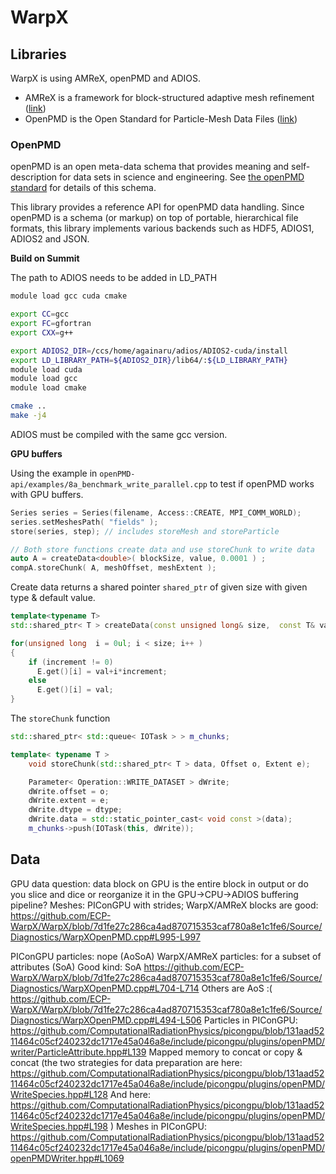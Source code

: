 # WarpX

## Libraries

WarpX is using AMReX, openPMD and ADIOS.

- AMReX is a framework for block-structured adaptive mesh refinement ([link](https://github.com/AMReX-Codes/amrex))
- OpenPMD is the Open Standard for Particle-Mesh Data Files ([link](https://github.com/openPMD/openPMD-api))

### OpenPMD

openPMD is an open meta-data schema that provides meaning and self-description for data sets in science and engineering.
See [the openPMD standard](https://github.com/openPMD/openPMD-standard) for details of this schema.

This library provides a reference API for openPMD data handling. Since openPMD is a schema (or markup) on top of portable, hierarchical file formats, this library implements various backends such as HDF5, ADIOS1, ADIOS2 and JSON. 

**Build on Summit**

The path to ADIOS needs to be added in LD_PATH
```bash
module load gcc cuda cmake 

export CC=gcc
export FC=gfortran
export CXX=g++ 

export ADIOS2_DIR=/ccs/home/againaru/adios/ADIOS2-cuda/install
export LD_LIBRARY_PATH=${ADIOS2_DIR}/lib64/:${LD_LIBRARY_PATH}
module load cuda
module load gcc
module load cmake

cmake ..
make -j4
```

ADIOS must be compiled with the same gcc version.


**GPU buffers**

Using the example in `openPMD-api/examples/8a_benchmark_write_parallel.cpp` to test if openPMD works with GPU buffers.

```c++
Series series = Series(filename, Access::CREATE, MPI_COMM_WORLD);
series.setMeshesPath( "fields" );
store(series, step); // includes storeMesh and storeParticle

// Both store functions create data and use storeChunk to write data
auto A = createData<double>( blockSize, value, 0.0001 ) ;
compA.storeChunk( A, meshOffset, meshExtent );
```
Create data returns a shared pointer `shared_ptr` of given size  with given type & default value.
```c++
template<typename T>
std::shared_ptr< T > createData(const unsigned long& size,  const T& val, const T& increment)

for(unsigned long  i = 0ul; i < size; i++ )
{
    if (increment != 0)
      E.get()[i] = val+i*increment;
    else
      E.get()[i] = val;
}
```
The `storeChunk` function
```c++
std::shared_ptr< std::queue< IOTask > > m_chunks;

template< typename T >
    void storeChunk(std::shared_ptr< T > data, Offset o, Extent e);

    Parameter< Operation::WRITE_DATASET > dWrite;
    dWrite.offset = o;
    dWrite.extent = e;
    dWrite.dtype = dtype;
    dWrite.data = std::static_pointer_cast< void const >(data);
    m_chunks->push(IOTask(this, dWrite));
```

## Data

GPU data question: data block on GPU is the entire block in output or do you slice and dice or reorganize it in the GPU->CPU->ADIOS buffering pipeline?
Meshes: PIConGPU with strides; WarpX/AMReX blocks are good:
https://github.com/ECP-WarpX/WarpX/blob/7d1fe27c286ca4ad870715353caf780a8e1c1fe6/Source/Diagnostics/WarpXOpenPMD.cpp#L995-L997

PIConGPU particles: nope (AoSoA)
WarpX/AMReX particles: for a subset of attributes (SoA)
Good kind: SoA
https://github.com/ECP-WarpX/WarpX/blob/7d1fe27c286ca4ad870715353caf780a8e1c1fe6/Source/Diagnostics/WarpXOpenPMD.cpp#L704-L714
Others are AoS :(
https://github.com/ECP-WarpX/WarpX/blob/7d1fe27c286ca4ad870715353caf780a8e1c1fe6/Source/Diagnostics/WarpXOpenPMD.cpp#L494-L506
Particles in PIConGPU:
https://github.com/ComputationalRadiationPhysics/picongpu/blob/131aad5211464c05cf240232dc1717e45a046a8e/include/picongpu/plugins/openPMD/writer/ParticleAttribute.hpp#L139
Mapped memory to concat or copy & concat
(the two strategies for data preparation are here:
https://github.com/ComputationalRadiationPhysics/picongpu/blob/131aad5211464c05cf240232dc1717e45a046a8e/include/picongpu/plugins/openPMD/WriteSpecies.hpp#L128
And here:
https://github.com/ComputationalRadiationPhysics/picongpu/blob/131aad5211464c05cf240232dc1717e45a046a8e/include/picongpu/plugins/openPMD/WriteSpecies.hpp#L198
)
Meshes in PIConGPU:
https://github.com/ComputationalRadiationPhysics/picongpu/blob/131aad5211464c05cf240232dc1717e45a046a8e/include/picongpu/plugins/openPMD/openPMDWriter.hpp#L1069

